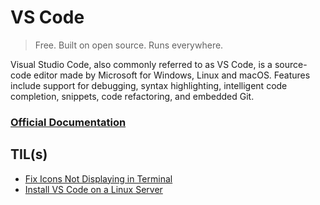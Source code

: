 # VS Code

> Free. Built on open source. Runs everywhere.

Visual Studio Code, also commonly referred to as VS Code, is a source-code editor made by Microsoft for Windows, Linux and macOS. Features include support for debugging, syntax highlighting, intelligent code completion, snippets, code refactoring, and embedded Git.

### [Official Documentation](https://code.visualstudio.com/docs)

## TIL(s)

- [Fix Icons Not Displaying in Terminal](fix-icons-not-displaying-in-terminal.md)
- [Install VS Code on a Linux Server](install-vs-code-on-a-linux-server.md)
